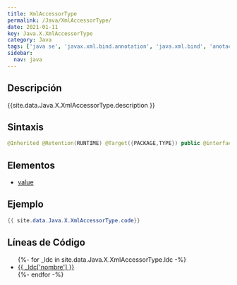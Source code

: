 ```yaml
---
title: XmlAccessorType
permalink: /Java/XmlAccessorType/
date: 2021-01-11
key: Java.X.XmlAccessorType
category: Java
tags: ['java se', 'javax.xml.bind.annotation', 'java.xml.bind', 'anotacion java', 'Java 1.6', 'JAXB 2.0']
sidebar: 
  nav: java
---
```


## Descripción
{{site.data.Java.X.XmlAccessorType.description }}

## Sintaxis
~~~java
@Inherited @Retention(RUNTIME) @Target({PACKAGE,TYPE}) public @interface XmlAccessorType
~~~

## Elementos
* [value](/Java/XmlAccessorType/value)

## Ejemplo
~~~java
{{ site.data.Java.X.XmlAccessorType.code}}
~~~

## Líneas de Código
<ul>
{%- for _ldc in site.data.Java.X.XmlAccessorType.ldc -%}
   <li>
       <a href="{{_ldc['url'] }}">{{ _ldc['nombre'] }}</a>
   </li>
{%- endfor -%}
</ul>
